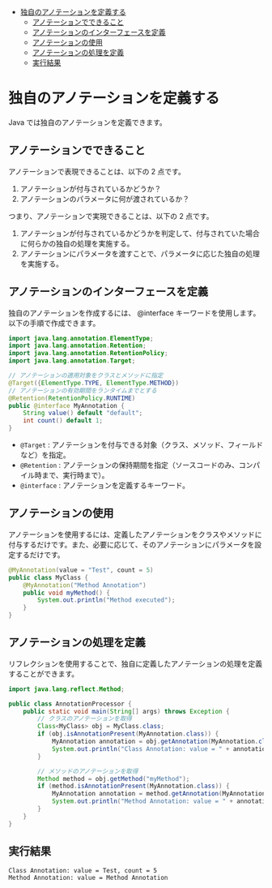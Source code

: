 - [独自のアノテーションを定義する](#独自のアノテーションを定義する)
  - [アノテーションでできること](#アノテーションでできること)
  - [アノテーションのインターフェースを定義](#アノテーションのインターフェースを定義)
  - [アノテーションの使用](#アノテーションの使用)
  - [アノテーションの処理を定義](#アノテーションの処理を定義)
  - [実行結果](#実行結果)


# 独自のアノテーションを定義する

Java では独自のアノテーションを定義できます。


## アノテーションでできること

アノテーションで表現できることは、以下の 2 点です。

1. アノテーションが付与されているかどうか？
2. アノテーションのパラメータに何が渡されているか？

つまり、アノテーションで実現できることは、以下の 2 点です。

1. アノテーションが付与されているかどうかを判定して、付与されていた場合に何らかの独自の処理を実施する。
2. アノテーションにパラメータを渡すことで、パラメータに応じた独自の処理を実施する。


## アノテーションのインターフェースを定義

独自のアノテーションを作成するには、 @interface キーワードを使用します。以下の手順で作成できます。

```java
import java.lang.annotation.ElementType;
import java.lang.annotation.Retention;
import java.lang.annotation.RetentionPolicy;
import java.lang.annotation.Target;

// アノテーションの適用対象をクラスとメソッドに指定
@Target({ElementType.TYPE, ElementType.METHOD})
// アノテーションの有効期間をランタイムまでとする
@Retention(RetentionPolicy.RUNTIME)
public @interface MyAnnotation {
    String value() default "default";
    int count() default 1;
}
```

- `@Target` : アノテーションを付与できる対象（クラス、メソッド、フィールドなど）を指定。
- `@Retention` : アノテーションの保持期間を指定（ソースコードのみ、コンパイル時まで、実行時まで）。
- `@interface` : アノテーションを定義するキーワード。


## アノテーションの使用

アノテーションを使用するには、定義したアノテーションをクラスやメソッドに付与するだけです。また、必要に応じて、そのアノテーションにパラメータを設定するだけです。

```java
@MyAnnotation(value = "Test", count = 5)
public class MyClass {
    @MyAnnotation("Method Annotation")
    public void myMethod() {
        System.out.println("Method executed");
    }
}
```


## アノテーションの処理を定義

リフレクションを使用することで、独自に定義したアノテーションの処理を定義することができます。

```java
import java.lang.reflect.Method;

public class AnnotationProcessor {
    public static void main(String[] args) throws Exception {
        // クラスのアノテーションを取得
        Class<MyClass> obj = MyClass.class;
        if (obj.isAnnotationPresent(MyAnnotation.class)) {
            MyAnnotation annotation = obj.getAnnotation(MyAnnotation.class);
            System.out.println("Class Annotation: value = " + annotation.value() + ", count = " + annotation.count());
        }

        // メソッドのアノテーションを取得
        Method method = obj.getMethod("myMethod");
        if (method.isAnnotationPresent(MyAnnotation.class)) {
            MyAnnotation annotation = method.getAnnotation(MyAnnotation.class);
            System.out.println("Method Annotation: value = " + annotation.value());
        }
    }
}
```


## 実行結果

```
Class Annotation: value = Test, count = 5
Method Annotation: value = Method Annotation
```





